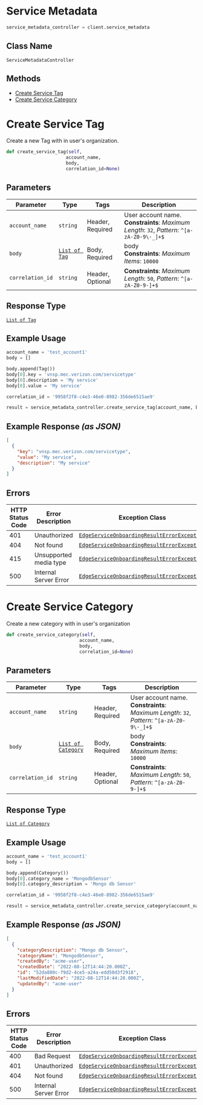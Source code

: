 # Service Metadata

```python
service_metadata_controller = client.service_metadata
```

## Class Name

`ServiceMetadataController`

## Methods

* [Create Service Tag](../../doc/controllers/service-metadata.md#create-service-tag)
* [Create Service Category](../../doc/controllers/service-metadata.md#create-service-category)


# Create Service Tag

Create a new Tag with in user's organization.

```python
def create_service_tag(self,
                      account_name,
                      body,
                      correlation_id=None)
```

## Parameters

| Parameter | Type | Tags | Description |
|  --- | --- | --- | --- |
| `account_name` | `string` | Header, Required | User account name.<br>**Constraints**: *Maximum Length*: `32`, *Pattern*: `^[a-zA-Z0-9\-_]+$` |
| `body` | [`List of Tag`](../../doc/models/tag.md) | Body, Required | body<br>**Constraints**: *Maximum Items*: `10000` |
| `correlation_id` | `string` | Header, Optional | **Constraints**: *Maximum Length*: `50`, *Pattern*: `^[a-zA-Z0-9-]+$` |

## Response Type

[`List of Tag`](../../doc/models/tag.md)

## Example Usage

```python
account_name = 'test_account1'
body = []

body.append(Tag())
body[0].key = 'vnsp.mec.verizon.com/servicetype'
body[0].description = 'My service'
body[0].value = 'My service'

correlation_id = '9958f2f8-c4e3-46e0-8982-356de6515ae9'

result = service_metadata_controller.create_service_tag(account_name, body, correlation_id)
```

## Example Response *(as JSON)*

```json
[
  {
    "key": "vnsp.mec.verizon.com/servicetype",
    "value": "My service",
    "description": "My service"
  }
]
```

## Errors

| HTTP Status Code | Error Description | Exception Class |
|  --- | --- | --- |
| 401 | Unauthorized | [`EdgeServiceOnboardingResultErrorException`](../../doc/models/edge-service-onboarding-result-error-exception.md) |
| 404 | Not found | [`EdgeServiceOnboardingResultErrorException`](../../doc/models/edge-service-onboarding-result-error-exception.md) |
| 415 | Unsupported media type | [`EdgeServiceOnboardingResultErrorException`](../../doc/models/edge-service-onboarding-result-error-exception.md) |
| 500 | Internal Server Error | [`EdgeServiceOnboardingResultErrorException`](../../doc/models/edge-service-onboarding-result-error-exception.md) |


# Create Service Category

Create a new category with in user's organization

```python
def create_service_category(self,
                           account_name,
                           body,
                           correlation_id=None)
```

## Parameters

| Parameter | Type | Tags | Description |
|  --- | --- | --- | --- |
| `account_name` | `string` | Header, Required | User account name.<br>**Constraints**: *Maximum Length*: `32`, *Pattern*: `^[a-zA-Z0-9\-_]+$` |
| `body` | [`List of Category`](../../doc/models/category.md) | Body, Required | body<br>**Constraints**: *Maximum Items*: `10000` |
| `correlation_id` | `string` | Header, Optional | **Constraints**: *Maximum Length*: `50`, *Pattern*: `^[a-zA-Z0-9-]+$` |

## Response Type

[`List of Category`](../../doc/models/category.md)

## Example Usage

```python
account_name = 'test_account1'
body = []

body.append(Category())
body[0].category_name = 'MongodbSensor'
body[0].category_description = 'Mongo db Sensor'

correlation_id = '9958f2f8-c4e3-46e0-8982-356de6515ae9'

result = service_metadata_controller.create_service_category(account_name, body, correlation_id)
```

## Example Response *(as JSON)*

```json
[
  {
    "categoryDescription": "Mongo db Sensor",
    "categoryName": "MongodbSensor",
    "createdBy": "acme-user",
    "createdDate": "2022-08-12T14:44:20.000Z",
    "id": "52da880c-f9d2-4ce5-a24a-edd50d3f2918",
    "lastModifiedDate": "2022-08-12T14:44:20.000Z",
    "updatedBy": "acme-user"
  }
]
```

## Errors

| HTTP Status Code | Error Description | Exception Class |
|  --- | --- | --- |
| 400 | Bad Request | [`EdgeServiceOnboardingResultErrorException`](../../doc/models/edge-service-onboarding-result-error-exception.md) |
| 401 | Unauthorized | [`EdgeServiceOnboardingResultErrorException`](../../doc/models/edge-service-onboarding-result-error-exception.md) |
| 404 | Not found | [`EdgeServiceOnboardingResultErrorException`](../../doc/models/edge-service-onboarding-result-error-exception.md) |
| 500 | Internal Server Error | [`EdgeServiceOnboardingResultErrorException`](../../doc/models/edge-service-onboarding-result-error-exception.md) |

